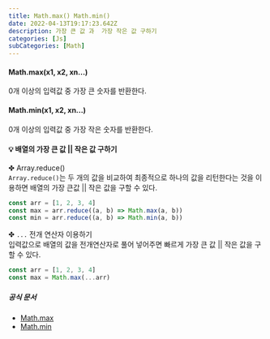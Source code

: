 ```yaml
---
title: Math.max() Math.min()
date: 2022-04-13T19:17:23.642Z
description: 가장 큰 값 과  가장 작은 값 구하기
categories: [Js]
subCategories: [Math]
---
```


<h4 class="title">Math.max(x1, x2, xn...)</h4>

0개 이상의 입력값 중 가장 큰 숫자를 반환한다.

<h4 class="title">Math.min(x1, x2, xn...)</h4>

0개 이상의 입력값 중 가장 작은 숫자를 반환한다.

<h4 class="title">💡 배열의 가장 큰 값 || 작은 값 구하기</h4>

✤ Array.reduce()
<br>
`Array.reduce()`는 두 개의 값을 비교하여 최종적으로 하나의 값을 리턴한다는 것을 이용하면 배열의 가장 큰값 || 작은 값을 구할 수 있다.

```jsx
const arr = [1, 2, 3, 4]
const max = arr.reduce((a, b) => Math.max(a, b))
const min = arr.reduce((a, b) => Math.min(a, b))
```

✤ `...` 전개 연산자 이용하기
<br>
입력값으로 배열의 값을 전개연산자로 풀어 넣어주면 빠르게 가장 큰 값 || 작은 값을 구할 수 있다.

```jsx
const arr = [1, 2, 3, 4]
const max = Math.max(...arr)
```

<h5 class="title">공식 문서</h5>

- <a href="https://developer.mozilla.org/ko/docs/Web/JavaScript/Reference/Global_Objects/Math/max" target="_blank" >Math.max</a>
- <a href="https://developer.mozilla.org/ko/docs/Web/JavaScript/Reference/Global_Objects/Math/min" target="_blank" >Math.min</a>
